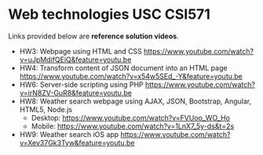 # Web technologies USC CSI571

Links provided below are __reference solution videos__.

* HW3: Webpage using HTML and CSS https://www.youtube.com/watch?v=uJpMdifQEiQ&feature=youtu.be
* HW4: Transform content of JSON document into an HTML page https://www.youtube.com/watch?v=x54w5SEd_-Y&feature=youtu.be
* HW6: Server-side scripting using PHP https://www.youtube.com/watch?v=irN8ZV-GuR8&feature=youtu.be
* HW8: Weather search webpage using AJAX, JSON, Bootstrap, Angular, HTML5, Node.js
	* Desktop: https://www.youtube.com/watch?v=FVUoo_WO_Ho
	* Mobile: https://www.youtube.com/watch?v=1LnX7_5y-ds&t=2s
* HW9: Weather search iOS app https://www.youtube.com/watch?v=Xev37Gk3Tyw&feature=youtu.be